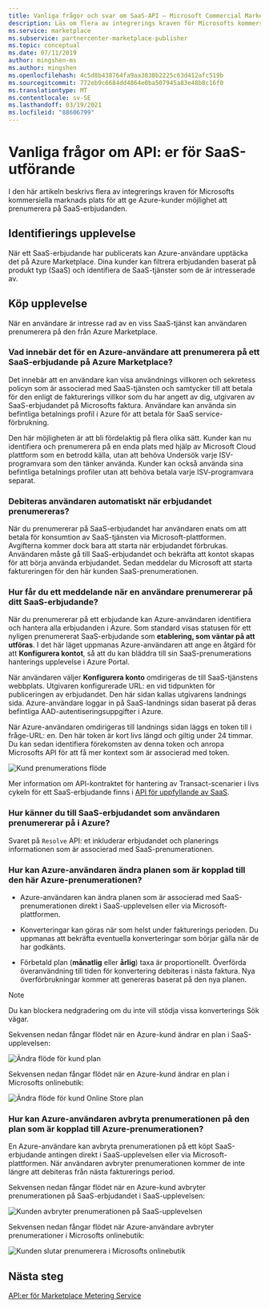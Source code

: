 ```yaml
---
title: Vanliga frågor och svar om SaaS-API – Microsoft Commercial Marketplace
description: Läs om flera av integrerings kraven för Microsofts kommersiella marknads plats för att ge Azure-kunder möjlighet att prenumerera på SaaS-erbjudanden.
ms.service: marketplace
ms.subservice: partnercenter-marketplace-publisher
ms.topic: conceptual
ms.date: 07/11/2019
author: mingshen-ms
ms.author: mingshen
ms.openlocfilehash: 4c5d8b438764fa9aa3838b2225c63d412afc519b
ms.sourcegitcommit: 772eb9c6684dd4864e0ba507945a83e48b8c16f0
ms.translationtype: MT
ms.contentlocale: sv-SE
ms.lasthandoff: 03/19/2021
ms.locfileid: "88606799"
---
```

# <a name="common-questions-about-saas-fulfillment-apis"></a>Vanliga frågor om API: er för SaaS-utförande

I den här artikeln beskrivs flera av integrerings kraven för Microsofts kommersiella marknads plats för att ge Azure-kunder möjlighet att prenumerera på SaaS-erbjudanden.

## <a name="discovery-experience"></a>Identifierings upplevelse

När ett SaaS-erbjudande har publicerats kan Azure-användare upptäcka det på Azure Marketplace. Dina kunder kan filtrera erbjudanden baserat på produkt typ (SaaS) och identifiera de SaaS-tjänster som de är intresserade av.

## <a name="purchase-experience"></a>Köp upplevelse

När en användare är intresse rad av en viss SaaS-tjänst kan användaren prenumerera på den från Azure Marketplace.

### <a name="what-does-it-mean-for-an-azure-user-to-subscribe-to-a-saas-offer-in-azure-marketplace"></a>Vad innebär det för en Azure-användare att prenumerera på ett SaaS-erbjudande på Azure Marketplace?

Det innebär att en användare kan visa användnings villkoren och sekretess policyn som är associerad med SaaS-tjänsten och samtycker till att betala för den enligt de fakturerings villkor som du har angett av dig, utgivaren av SaaS-erbjudandet på Microsofts faktura. Användare kan använda sin befintliga betalnings profil i Azure för att betala för SaaS service-förbrukning.

Den här möjligheten är att bli fördelaktig på flera olika sätt. Kunder kan nu identifiera och prenumerera på en enda plats med hjälp av Microsoft Cloud plattform som en betrodd källa, utan att behöva Undersök varje ISV-programvara som den tänker använda. Kunder kan också använda sina befintliga betalnings profiler utan att behöva betala varje ISV-programvara separat.

### <a name="is-the-user-charged-automatically-when-the-offer-is-subscribed"></a>Debiteras användaren automatiskt när erbjudandet prenumereras?

När du prenumererar på SaaS-erbjudandet har användaren enats om att betala för konsumtion av SaaS-tjänsten via Microsoft-plattformen. Avgifterna kommer dock bara att starta när erbjudandet förbrukas. Användaren måste gå till SaaS-erbjudandet och bekräfta att kontot skapas för att börja använda erbjudandet. Sedan meddelar du Microsoft att starta faktureringen för den här kunden SaaS-prenumerationen.

### <a name="how-are-you-notified-when-a-user-subscribes-to-your-saas-offer"></a>Hur får du ett meddelande när en användare prenumererar på ditt SaaS-erbjudande?

När du prenumererar på ett erbjudande kan Azure-användaren identifiera och hantera alla erbjudanden i Azure. Som standard visas statusen för ett nyligen prenumererat SaaS-erbjudande som **etablering, som väntar på att utföras**. I det här läget uppmanas Azure-användaren att ange en åtgärd för att **Konfigurera kontot**, så att du kan bläddra till sin SaaS-prenumerations hanterings upplevelse i Azure Portal.

När användaren väljer **Konfigurera konto** omdirigeras de till SaaS-tjänstens webbplats. Utgivaren konfigurerade URL: en vid tidpunkten för publiceringen av erbjudandet. Den här sidan kallas utgivarens landnings sida. Azure-användare loggar in på SaaS-landnings sidan baserat på deras befintliga AAD-autentiseringsuppgifter i Azure.

När Azure-användaren omdirigeras till landnings sidan läggs en token till i fråge-URL: en. Den här token är kort livs längd och giltig under 24 timmar. Du kan sedan identifiera förekomsten av denna token och anropa Microsofts API för att få mer kontext som är associerad med token.

![Kund prenumerations flöde](media/saas-metering-service-integration-flow-a.png)

Mer information om API-kontraktet för hantering av Transact-scenarier i livs cykeln för ett SaaS-erbjudande finns i [API för uppfyllande av SaaS](pc-saas-fulfillment-api-v2.md).

### <a name="how-do-you-know-the-saas-offer-to-which-the-user-subscribes-in-azure"></a>Hur känner du till SaaS-erbjudandet som användaren prenumererar på i Azure?

Svaret på `Resolve` API: et inkluderar erbjudandet och planerings informationen som är associerad med SaaS-prenumerationen.

### <a name="how-can-the-azure-user-change-the-plan-associated-with-this-azure-subscription"></a>Hur kan Azure-användaren ändra planen som är kopplad till den här Azure-prenumerationen?

* Azure-användaren kan ändra planen som är associerad med SaaS-prenumerationen direkt i SaaS-upplevelsen eller via Microsoft-plattformen.

* Konverteringar kan göras när som helst under fakturerings perioden. Du uppmanas att bekräfta eventuella konverteringar som börjar gälla när de har godkänts.

* Förbetald plan (**månatlig** eller **årlig**) taxa är proportionellt. Överförda överanvändning till tiden för konvertering debiteras i nästa faktura. Nya överförbrukningar kommer att genereras baserat på den nya planen.

>[!Note]
>Du kan blockera nedgradering om du inte vill stödja vissa konverterings Sök vägar.

Sekvensen nedan fångar flödet när en Azure-kund ändrar en plan i SaaS-upplevelsen:

![Ändra flöde för kund plan](media/saas-metering-service-integration-flow-b.png)

Sekvensen nedan fångar flödet när en Azure-kund ändrar en plan i Microsofts onlinebutik:

![Ändra flöde för kund Online Store plan](media/saas-metering-service-integration-flow-c.png)

### <a name="how-can-the-azure-user-unsubscribe-from-the-plan-associated-with-azure-subscription"></a>Hur kan Azure-användaren avbryta prenumerationen på den plan som är kopplad till Azure-prenumerationen?

En Azure-användare kan avbryta prenumerationen på ett köpt SaaS-erbjudande antingen direkt i SaaS-upplevelsen eller via Microsoft-plattformen. När användaren avbryter prenumerationen kommer de inte längre att debiteras från nästa fakturerings period.

Sekvensen nedan fångar flödet när en Azure-kund avbryter prenumerationen på SaaS-erbjudandet i SaaS-upplevelsen:

![Kunden avbryter prenumerationen på SaaS-upplevelsen](media/saas-metering-service-integration-flow-d.png)

Sekvensen nedan fångar flödet när Azure-användare avbryter prenumerationer i Microsofts onlinebutik:

![Kunden slutar prenumerera i Microsofts onlinebutik](media/saas-metering-service-integration-flow-e.png)

## <a name="next-steps"></a>Nästa steg

[API:er för Marketplace Metering Service](./marketplace-metering-service-apis.md)
